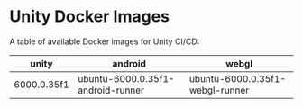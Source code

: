 # Unity Docker Images

A table of available Docker images for Unity CI/CD:

<!-- table -->
| unity | android | webgl |
|---------|----------|----------|
| 6000.0.35f1 | ubuntu-6000.0.35f1-android-runner | ubuntu-6000.0.35f1-webgl-runner |
<!-- /table -->
